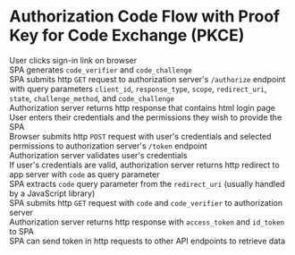 # Authorization Code Flow with Proof Key for Code Exchange (PKCE)

User clicks sign-in link on browser  
SPA generates `code_verifier` and `code_challenge`  
SPA submits http `GET` request to authorization server's `/authorize` endpoint with query parameters `client_id`, `response_type`, `scope`, `redirect_uri`, `state`, `challenge_method`, and `code_challenge`    
Authorization server returns http response that contains html login page  
User enters their credentials and the permissions they wish to provide the SPA  
Browser submits http `POST` request with user's credentials and selected permissions to authorization server's `/token` endpoint  
Authorization server validates user's credentials  
If user's credentials are valid, authorization server returns http redirect to app server with `code` as query parameter  
SPA extracts `code` query parameter from the `redirect_uri` (usually handled by a JavaScript library)  
SPA submits http `GET` request with `code` and `code_verifier` to authorization server  
Authorization server returns http response with `access_token` and `id_token` to SPA  
SPA can send token in http requests to other API endpoints to retrieve data  
